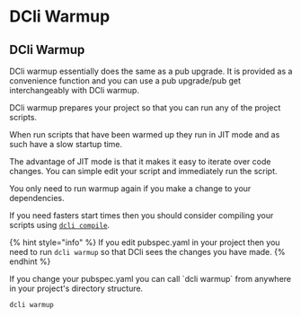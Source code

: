 # DCli Warmup

## DCli Warmup

DCli warmup essentially does the same as a pub upgrade. It is provided as a convenience function and you can use a pub upgrade/pub get interchangeably with DCli warmup.

DCli warmup prepares your project so that you can run any of the project scripts.

When run scripts that have been warmed up they run in JIT mode and as such have a slow startup time.

The advantage of JIT mode is that it makes it easy to iterate over code changes. You can simple edit your script and immediately run the script.

You only need to run warmup again if you make a change to your dependencies.

If you need fasters start times then you should consider compiling your scripts using [`dcli compile`](dcli-compile.md).

{% hint style="info" %}
If you edit pubspec.yaml in your project then you need to run `dcli warmup` so that DCli sees the changes you have made.
{% endhint %}

If you change your pubspec.yaml you can call \`dcli warmup\` from anywhere in your project's directory structure.

```text
dcli warmup
```





